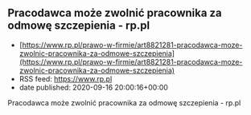 ## Pracodawca może zwolnić pracownika za odmowę szczepienia - rp.pl
 - [https://www.rp.pl/prawo-w-firmie/art8821281-pracodawca-moze-zwolnic-pracownika-za-odmowe-szczepienia](https://www.rp.pl/prawo-w-firmie/art8821281-pracodawca-moze-zwolnic-pracownika-za-odmowe-szczepienia)
 - RSS feed: https://www.rp.pl
 - date published: 2020-09-16 20:00:16+00:00

Pracodawca może zwolnić pracownika za odmowę szczepienia - rp.pl

